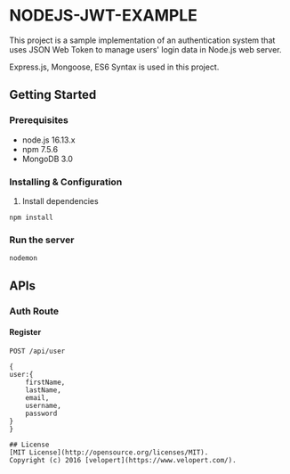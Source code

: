 # NODEJS-JWT-EXAMPLE
This project is a sample implementation of an authentication system that uses JSON Web Token to manage users' login data in Node.js web server.

Express.js, Mongoose, ES6 Syntax is used in this project.


## Getting Started
### Prerequisites
- node.js 16.13.x
- npm 7.5.6
- MongoDB 3.0

### Installing & Configuration
1) Install dependencies
```
npm install
```

### Run the server
```
nodemon
```

## APIs
### Auth Route
#### Register
`POST /api/user`
```
{
user:{  
    firstName,
    lastName,
    email,
    username,
    password
}
}

## License
[MIT License](http://opensource.org/licenses/MIT).  
Copyright (c) 2016 [velopert](https://www.velopert.com/).
